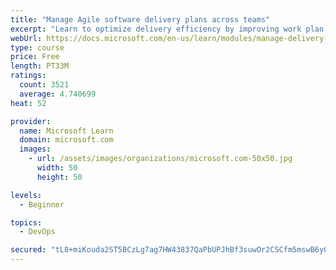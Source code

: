 ```yaml
---
title: "Manage Agile software delivery plans across teams"
excerpt: "Learn to optimize delivery efficiency by improving work plan visibility across teams."
webUrl: https://docs.microsoft.com/en-us/learn/modules/manage-delivery-plans/
type: course
price: Free
length: PT33M
ratings:
  count: 3521
  average: 4.740699
heat: 52

provider:
  name: Microsoft Learn
  domain: microsoft.com
  images:
    - url: /assets/images/organizations/microsoft.com-50x50.jpg
      width: 50
      height: 50

levels:
  - Beginner

topics:
  - DevOps

secured: "tL8+miKouda2ST5BCzLg7ag7HW43837QaPbUPJhBf3suwOr2CSCfm5mswB6y0EeCk2vZA6vZ9sVgPRShkQDJTOlXZt2I84jpK+qrvOG3vlQS2Wm3qon+6mdtkMwjsehaXPgKzYUCx11W0/GvklT6LAGPqas8m9k35K8rqY0VBnSf21zDywtjqGdaeq+rLq9ecPwShEVmfXen4zf2V0P+cGj2nGE5/y8h+yLgi20JmFCIdUWRvZNqcFXJuQPb8jDjv0lwmXXTU0jGyn3hBHyjJ78/VWmg0EssZSnds5yaeVYE63u9nozm5Ek1NBtFjI4gVyWVHa6DWlAxTix2csKcCPGMD9x0daK8BsaJNkHS3lPQp7ughU6w+i4kGD5QGzgS8YwtdkggKbtsa4YH5stqwpptFxqF66TvTgzHhVgl5F4=;Nv76mGEtUUveoe3pR1qIkQ=="
---
```


